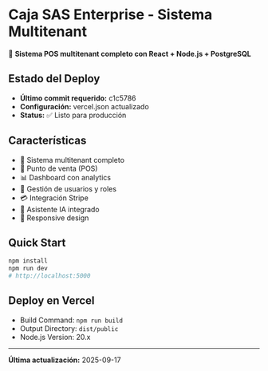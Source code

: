 # Caja SAS Enterprise - Sistema Multitenant

🚀 **Sistema POS multitenant completo con React + Node.js + PostgreSQL**

## Estado del Deploy
- **Último commit requerido:** c1c5786
- **Configuración:** vercel.json actualizado
- **Status:** ✅ Listo para producción

## Características
- 💼 Sistema multitenant completo
- 🛒 Punto de venta (POS)
- 📊 Dashboard con analytics
- 👥 Gestión de usuarios y roles
- 💳 Integración Stripe
- 🤖 Asistente IA integrado
- 📱 Responsive design

## Quick Start
```bash
npm install
npm run dev
# http://localhost:5000
```

## Deploy en Vercel
- Build Command: `npm run build`
- Output Directory: `dist/public`
- Node.js Version: 20.x

---
**Última actualización:** 2025-09-17